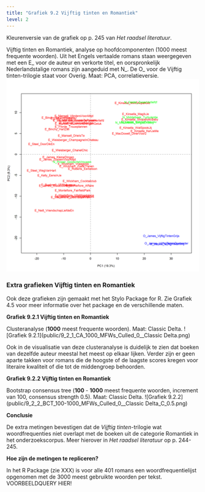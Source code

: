 ```yaml
---
title: "Grafiek 9.2 Vijftig tinten en Romantiek"
level: 2
---
```


Kleurenversie van de grafiek op p. 245 van *Het raadsel literatuur*.

Vijftig tinten en Romantiek, analyse op hoofdcomponenten (1000 meest frequente woorden). Uit het Engels vertaalde romans staan weergegeven met een E_ voor de auteur en verkorte titel, en oorspronkelijk
Nederlandstalige romans zijn aangeduid met N_. De O_ voor de Vijftig tinten-trilogie staat voor Overig. Maat: PCA, correlatieversie.
![Grafiek 9.2](public/9_2_0_PCA_1000_MFWs_Culled_0__PCA__corr.png)

### **Extra grafieken Vijftig tinten en Romantiek**

Ook deze grafieken zijn gemaakt met het Stylo Package for R. Zie  Grafiek 4.5 voor meer informatie over het package en de verschillende maten.


**Grafiek 9.2.1 Vijftig tinten en Romantiek**

Clusteranalyse (**1000** meest frequente woorden). Maat: Classic Delta.
![Grafiek 9.2.1](public/9_2_1_CA_1000_MFWs_Culled_0__Classic Delta.png)

Ook in de visualisatie van deze clusteranalyse is duidelijk te zien dat boeken van dezelfde auteur meestal het meest op elkaar lijken. Verder zijn er geen aparte takken voor romans die de hoogste of de laagste scores kregen voor literaire kwaliteit of die tot de middengroep behoorden.

**Grafiek 9.2.2 Vijftig tinten en Romantiek**

Bootstrap consensus tree (**100** - **1000** meest frequente woorden, increment van 100, consensus strength 0.5). Maat: Classic Delta.
![Grafiek 9.2.2](public/9_2_2_BCT_100-1000_MFWs_Culled_0__Classic Delta_C_0.5.png)

**Conclusie**

De extra metingen bevestigen dat de *Vijftig tinten*-trilogie wat woordfrequenties niet overlapt met de boeken uit de categorie Romantiek in het onderzoekscorpus. Meer hierover in *Het raadsel literatuur* op p. 244-245.

**Hoe zijn de metingen te repliceren?**

In het R Package (zie XXX) is voor alle 401 romans een woordfrequentielijst opgenomen met de 3000 meest gebruikte woorden per tekst. VOORBEELDQUERY HIER!
